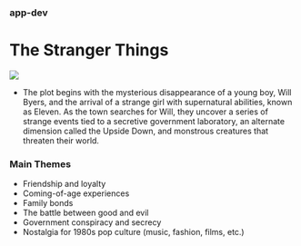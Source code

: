 ### app-dev
# The Stranger Things
![](https://bloody-disgusting.com/wp-content/uploads/2022/05/stranger-t-22.png)

- The plot begins with the mysterious disappearance of a young boy, Will Byers, and the arrival of a strange girl with supernatural abilities, known as Eleven. As the town searches for Will, they uncover a series of strange events tied to a secretive government laboratory, an alternate dimension called the Upside Down, and monstrous creatures that threaten their world.

### Main Themes
- Friendship and loyalty
- Coming-of-age experiences
- Family bonds
- The battle between good and evil
- Government conspiracy and secrecy
- Nostalgia for 1980s pop culture (music, fashion, films, etc.)
